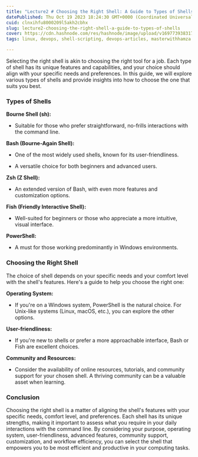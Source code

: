 ```yaml
---
title: "Lecture2 # Choosing the Right Shell: A Guide to Types of Shells"
datePublished: Thu Oct 19 2023 18:24:30 GMT+0000 (Coordinated Universal Time)
cuid: clnxihfu8000209l5akh2cbhx
slug: lecture2-choosing-the-right-shell-a-guide-to-types-of-shells
cover: https://cdn.hashnode.com/res/hashnode/image/upload/v1697739383174/f1e13b63-f0cf-4021-9982-db1145b5da61.png
tags: linux, devops, shell-scripting, devops-articles, masterwithhamza

---
```


Selecting the right shell is akin to choosing the right tool for a job. Each type of shell has its unique features and capabilities, and your choice should align with your specific needs and preferences. In this guide, we will explore various types of shells and provide insights into how to choose the one that suits you best.

### **Types of Shells**

**Bourne Shell (sh):**

* Suitable for those who prefer straightforward, no-frills interactions with the command line.
    

**Bash (Bourne-Again Shell):**

* One of the most widely used shells, known for its user-friendliness.
    
* A versatile choice for both beginners and advanced users.
    

**Zsh (Z Shell):**

* An extended version of Bash, with even more features and customization options.
    

**Fish (Friendly Interactive Shell):**

* Well-suited for beginners or those who appreciate a more intuitive, visual interface.
    

**PowerShell:**

* A must for those working predominantly in Windows environments.
    

### **Choosing the Right Shell**

The choice of shell depends on your specific needs and your comfort level with the shell's features. Here's a guide to help you choose the right one:

**Operating System:**

* If you're on a Windows system, PowerShell is the natural choice. For Unix-like systems (Linux, macOS, etc.), you can explore the other options.
    

**User-friendliness:**

* If you're new to shells or prefer a more approachable interface, Bash or Fish are excellent choices.
    

**Community and Resources:**

* Consider the availability of online resources, tutorials, and community support for your chosen shell. A thriving community can be a valuable asset when learning.
    

### **Conclusion**

Choosing the right shell is a matter of aligning the shell's features with your specific needs, comfort level, and preferences. Each shell has its unique strengths, making it important to assess what you require in your daily interactions with the command line. By considering your purpose, operating system, user-friendliness, advanced features, community support, customization, and workflow efficiency, you can select the shell that empowers you to be most efficient and productive in your computing tasks.